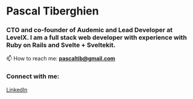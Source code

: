 # Pascal Tiberghien

### CTO and co-founder of Audemic and Lead Developer at LevelX. I am a full stack web developer with experience with Ruby on Rails and Svelte + Sveltekit.

📫 How to reach me: **pascaltib@gmail.com**

### Connect with me:
[LinkedIn](https://linkedin.com/in/pascaltib)

